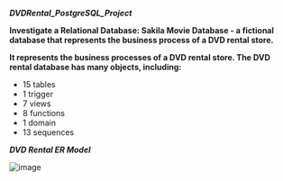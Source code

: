 _**DVDRental_PostgreSQL_Project**_

**Investigate a Relational Database: Sakila Movie Database - a fictional database that represents the business process of a DVD rental store.**

**It represents the business processes of a DVD rental store. The DVD rental database has many objects, including:**

- 15 tables
- 1 trigger
- 7 views
- 8 functions
- 1 domain
- 13 sequences

_**DVD Rental ER Model**_

![image](https://user-images.githubusercontent.com/60899591/173292523-947ec920-3f6c-4e4e-95a1-62c297646fe8.png)

